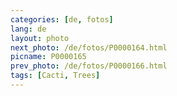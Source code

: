 ```yaml
---
categories: [de, fotos]
lang: de
layout: photo
next_photo: /de/fotos/P0000164.html
picname: P0000165
prev_photo: /de/fotos/P0000166.html
tags: [Cacti, Trees]
---
```


